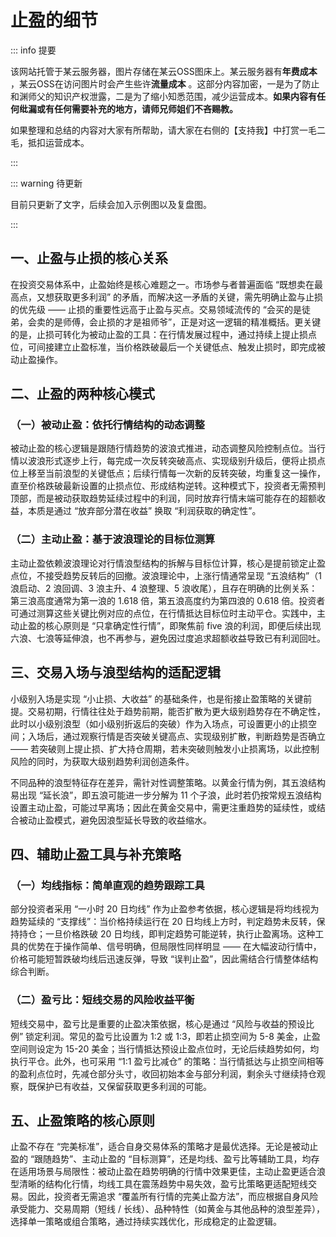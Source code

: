 # 止盈的细节

::: info 提要

该网站托管于某云服务器，图片存储在某云OSS图床上。某云服务器有**年费成本** ，某云OSS在访问图片时会产生些许**流量成本** 。这部分内容加密，一是为了防止和渊师父的知识产权泄露，二是为了缩小知悉范围，减少运营成本。**如果内容有任何纰漏或有任何需要补充的地方，请师兄师姐们不吝赐教。**

如果整理和总结的内容对大家有所帮助，请大家在右侧的【支持我】中打赏一毛二毛，抵扣运营成本。

:::

::: warning 待更新

目前只更新了文字，后续会加入示例图以及复盘图。

:::

## 一、止盈与止损的核心关系

在投资交易体系中，止盈始终是核心难题之一。市场参与者普遍面临 “既想卖在最高点，又想获取更多利润” 的矛盾，而解决这一矛盾的关键，需先明确止盈与止损的优先级 —— 止损的重要性远高于止盈与买点。交易领域流传的 “会买的是徒弟，会卖的是师傅，会止损的才是祖师爷”，正是对这一逻辑的精准概括。更关键的是，止损可转化为被动止盈的工具：在行情发展过程中，通过持续上提止损点位，可间接建立止盈标准，当价格跌破最后一个关键低点、触发止损时，即完成被动止盈操作。

## 二、止盈的两种核心模式

### （一）被动止盈：依托行情结构的动态调整

被动止盈的核心逻辑是跟随行情趋势的波浪式推进，动态调整风险控制点位。当行情以波浪形式逐步上行，每完成一次反转突破高点、实现级别升级后，便将止损点位上移至当前浪型的关键低点；后续行情每一次新的反转突破，均重复这一操作，直至价格跌破最新设置的止损点位、形成结构逆转。这种模式下，投资者无需预判顶部，而是被动获取趋势延续过程中的利润，同时放弃行情末端可能存在的超额收益，本质是通过 “放弃部分潜在收益” 换取 “利润获取的确定性”。

### （二）主动止盈：基于波浪理论的目标位测算

主动止盈依赖波浪理论对行情浪型结构的拆解与目标位计算，核心是提前锁定止盈点位，不接受趋势反转后的回撤。波浪理论中，上涨行情通常呈现 “五浪结构”（1 浪启动、2 浪回调、3 浪主升、4 浪整理、5 浪收尾），且存在明确的比例关系：第三浪高度通常为第一浪的 1.618 倍，第五浪高度约为第四浪的 0.618 倍。投资者可通过测算这些关键比例对应的点位，在行情抵达目标位时主动平仓。实践中，主动止盈的核心原则是 “只拿确定性行情”，即聚焦前 five 浪的利润，即便后续出现六浪、七浪等延伸浪，也不再参与，避免因过度追求超额收益导致已有利润回吐。

## 三、交易入场与浪型结构的适配逻辑

小级别入场是实现 “小止损、大收益” 的基础条件，也是衔接止盈策略的关键前提。交易初期，行情往往处于趋势前期，能否扩散为更大级别趋势存在不确定性，此时以小级别浪型（如小级别折返后的突破）作为入场点，可设置更小的止损空间；入场后，通过观察行情是否突破关键高点、实现级别扩散，判断趋势是否确立 —— 若突破则上提止损、扩大持仓周期，若未突破则触发小止损离场，以此控制风险的同时，为获取大级别趋势利润创造条件。



不同品种的浪型特征存在差异，需针对性调整策略。以黄金行情为例，其五浪结构易出现 “延长浪”，即五浪可能进一步分解为 11 个子浪，此时若仍按常规五浪结构设置主动止盈，可能过早离场；因此在黄金交易中，需更注重趋势的延续性，或结合被动止盈模式，避免因浪型延长导致的收益缩水。

## 四、辅助止盈工具与补充策略

### （一）均线指标：简单直观的趋势跟踪工具

部分投资者采用 “一小时 20 日均线” 作为止盈参考依据，核心逻辑是将均线视为趋势延续的 “支撑线”：当价格持续运行在 20 日均线上方时，判定趋势未反转，保持持仓；一旦价格跌破 20 日均线，即判定趋势可能逆转，执行止盈离场。这种工具的优势在于操作简单、信号明确，但局限性同样明显 —— 在大幅波动行情中，价格可能短暂跌破均线后迅速反弹，导致 “误判止盈”，因此需结合行情整体结构综合判断。

### （二）盈亏比：短线交易的风险收益平衡

短线交易中，盈亏比是重要的止盈决策依据，核心是通过 “风险与收益的预设比例” 锁定利润。常见的盈亏比设置为 1:2 或 1:3，即若止损空间为 5-8 美金，止盈空间则设定为 15-20 美金；当行情抵达预设止盈点位时，无论后续趋势如何，均执行平仓。此外，也可采用 “1:1 盈亏比减仓” 的策略：当行情抵达与止损空间相等的盈利点位时，先减仓部分头寸，收回初始本金与部分利润，剩余头寸继续持仓观察，既保护已有收益，又保留获取更多利润的可能。

## 五、止盈策略的核心原则

止盈不存在 “完美标准”，适合自身交易体系的策略才是最优选择。无论是被动止盈的 “跟随趋势”、主动止盈的 “目标测算”，还是均线、盈亏比等辅助工具，均存在适用场景与局限性：被动止盈在趋势明确的行情中效果更佳，主动止盈更适合浪型清晰的结构化行情，均线工具在震荡趋势中易失效，盈亏比策略更适配短线交易。因此，投资者无需追求 “覆盖所有行情的完美止盈方法”，而应根据自身风险承受能力、交易周期（短线 / 长线）、品种特性（如黄金与其他品种的浪型差异），选择单一策略或组合策略，通过持续实践优化，形成稳定的止盈逻辑。

<!-- 总结成文章形式，分章节，然后用严肃方式去总结，不要说作者指出，视频指出。章节标题不要有很浓的ai味儿。 -->